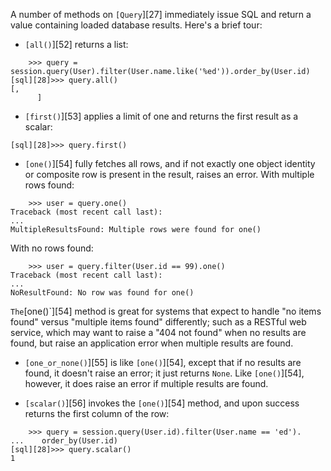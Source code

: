 A number of methods on `[Query`][27] immediately issue SQL and return a value containing loaded database results. Here's a brief tour:

* `[all()`][52] returns a list:

```
    >>> query = session.query(User).filter(User.name.like('%ed')).order_by(User.id)
[sql][28]>>> query.all()
[,
      ]
```

* `[first()`][53] applies a limit of one and returns the first result as a scalar:

```
[sql][28]>>> query.first()
```    

* `[one()`][54] fully fetches all rows, and if not exactly one object identity or composite row is present in the result, raises an error. With multiple rows found:

```
    >>> user = query.one()
Traceback (most recent call last):
...
MultipleResultsFound: Multiple rows were found for one()
```

With no rows found:

```    
    >>> user = query.filter(User.id == 99).one()
Traceback (most recent call last):
...
NoResultFound: No row was found for one()
```
`
The `[one()`][54] method is great for systems that expect to handle "no items found" versus "multiple items found" differently; such as a RESTful web service, which may want to raise a "404 not found" when no results are found, but raise an application error when multiple results are found.

* `[one_or_none()`][55] is like `[one()`][54], except that if no results are found, it doesn't raise an error; it just returns `None`. Like `[one()`][54], however, it does raise an error if multiple results are found.

* `[scalar()`][56] invokes the `[one()`][54] method, and upon success returns the first column of the row:

```
    >>> query = session.query(User.id).filter(User.name == 'ed').
...    order_by(User.id)
[sql][28]>>> query.scalar()
1
```
